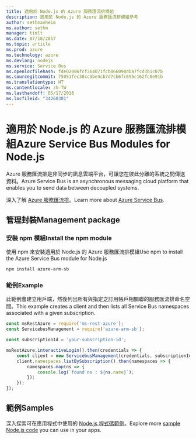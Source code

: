 ```yaml
---
title: 適用於 Node.js 的 Azure 服務匯流排模組
description: 適用於 Node.js 的 Azure 服務匯流排模組參考
author: sethmanheim
ms.author: sethm
manager: timlt
ms.date: 07/18/2017
ms.topic: article
ms.prod: azure
ms.technology: azure
ms.devlang: nodejs
ms.service: Service Bus
ms.openlocfilehash: fde02006fcf364071fcb866098dba7fcd3b1c07b
ms.sourcegitcommit: 75051fec38cc3be4cb7d7cb6fc695c162fc0e91b
ms.translationtype: HT
ms.contentlocale: zh-TW
ms.lasthandoff: 05/17/2018
ms.locfileid: "34260301"
---
```

# <a name="azure-service-bus-modules-for-nodejs"></a><span data-ttu-id="4aa57-103">適用於 Node.js 的 Azure 服務匯流排模組</span><span class="sxs-lookup"><span data-stu-id="4aa57-103">Azure Service Bus Modules for Node.js</span></span>

<span data-ttu-id="4aa57-104">Azure 服務匯流排是非同步的訊息雲端平台，可讓您在彼此分離的系統之間傳送資料。</span><span class="sxs-lookup"><span data-stu-id="4aa57-104">Azure Service Bus is an asynchronous messaging cloud platform that enables you to send data between decoupled systems.</span></span>

<span data-ttu-id="4aa57-105">深入了解 [Azure 服務匯流排](https://docs.microsoft.com/azure/service-bus-messaging/service-bus-messaging-overview)。</span><span class="sxs-lookup"><span data-stu-id="4aa57-105">Learn more about [Azure Service Bus](https://docs.microsoft.com/azure/service-bus-messaging/service-bus-messaging-overview).</span></span>

## <a name="management-package"></a><span data-ttu-id="4aa57-106">管理封裝</span><span class="sxs-lookup"><span data-stu-id="4aa57-106">Management package</span></span>

### <a name="install-the-npm-module"></a><span data-ttu-id="4aa57-107">安裝 npm 模組</span><span class="sxs-lookup"><span data-stu-id="4aa57-107">Install the npm module</span></span>

<span data-ttu-id="4aa57-108">使用 npm 來安裝適用於 Node.js 的 Azure 服務匯流排模組</span><span class="sxs-lookup"><span data-stu-id="4aa57-108">Use npm to install the Azure Service Bus module for Node.js</span></span>

```bash
npm install azure-arm-sb
```

### <a name="example"></a><span data-ttu-id="4aa57-109">範例</span><span class="sxs-lookup"><span data-stu-id="4aa57-109">Example</span></span>

<span data-ttu-id="4aa57-110">此範例會建立用戶端，然後列出所有與指定之訂用帳戶相關聯的服務匯流排命名空間。</span><span class="sxs-lookup"><span data-stu-id="4aa57-110">This example creates a client and then lists all Service Bus namespaces associated with a given subscription.</span></span>

```javascript
const msRestAzure = require('ms-rest-azure');
const ServicebusManagement = require('azure-arm-sb');

const subscriptionId = 'your-subscription-id';

msRestAzure.interactiveLogin().then(credentials => {
    const client = new ServicebusManagement(credentials, subscriptionId);
    client.namespaces.listBySubscription().then(namespaces => {
        namespaces.map(ns => {
            console.log(`found ns : ${ns.name}`);
        });
    });
});
```

## <a name="samples"></a><span data-ttu-id="4aa57-111">範例</span><span class="sxs-lookup"><span data-stu-id="4aa57-111">Samples</span></span>

<span data-ttu-id="4aa57-112">深入探索可在應用程式中使用的 [Node.js 程式碼範例](https://azure.microsoft.com/resources/samples/?platform=nodejs)。</span><span class="sxs-lookup"><span data-stu-id="4aa57-112">Explore more [sample Node.js code](https://azure.microsoft.com/resources/samples/?platform=nodejs) you can use in your apps.</span></span>
